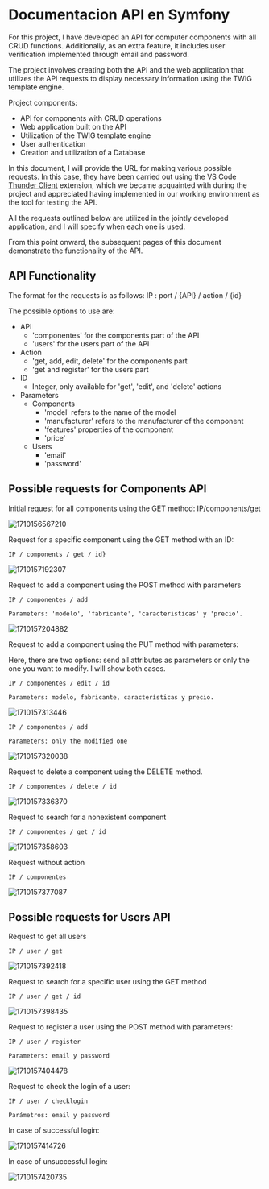 # Documentacion API en Symfony

For this project, I have developed an API for computer components with all CRUD functions. Additionally, as an extra feature, it includes user verification implemented through email and password.

The project involves creating both the API and the web application that utilizes the API requests to display necessary information using the TWIG template engine.

Project components:

* API for components with CRUD operations
* Web application built on the API
* Utilization of the TWIG template engine
* User authentication
* Creation and utilization of a Database

In this document, I will provide the URL for making various possible requests. In this case, they have been carried out using the VS Code [Thunder Client](https://www.thunderclient.com/) extension, which we became acquainted with during the project and appreciated having implemented in our working environment as the tool for testing the API.

All the requests outlined below are utilized in the jointly developed application, and I will specify when each one is used.

From this point onward, the subsequent pages of this document demonstrate the functionality of the API.

## API Functionality

The format for the requests is as follows:
IP : port / {API} / action / {id}

The possible options to use are:

* API
  * 'componentes' for the components part of the API
  * 'users' for the users part of the API
* Action
  * 'get, add, edit, delete' for the components part
  * 'get and register' for the users part
* ID
  * Integer, only available for 'get', 'edit', and 'delete' actions
* Parameters
  * Components
    * 'model' refers to the name of the model
    * 'manufacturer' refers to the manufacturer of the component
    * 'features' properties of the component
    * 'price'
  * Users
    * 'email'
    * 'password'

## Possible requests for Components API

Initial request for all components using the GET method:
	IP/components/get

![1710156567210](image/README/1710156567210.png)


Request for a specific component using the GET method with an ID:

    IP / components / get / id}

![1710157192307](image/README/1710157192307.png)


Request to add a component using the POST method with parameters

    IP / componentes / add

    Parameters: 'modelo', 'fabricante', 'caracteristicas' y 'precio'.

![1710157204882](image/README/1710157204882.png)


Request to add a component using the PUT method with parameters:

Here, there are two options: send all attributes as parameters or only the one you want to modify. I will show both cases.

    IP / componentes / edit / id

    Parameters: modelo, fabricante, características y precio.

![1710157313446](image/README/1710157313446.png)


    IP / componentes / add

    Parameters:	only the modified one

![1710157320038](image/README/1710157320038.png)


Request to delete a component using the DELETE method.

    IP / componentes / delete / id

![1710157336370](https://file+.vscode-resource.vscode-cdn.net/d%3A/Estudia/Instituto/I.E.S%20Fernando%20Aguilar/1%C2%BA%20DAW/1-DAW/2DAW/DWES/Unidad4_Symfony/Proyecto_Symfony-DanielHermoso/image/README/1710157336370.png)


Request to search for a nonexistent component

    IP / componentes / get / id

![1710157358603](image/README/1710157358603.png)


Request without action

    IP / componentes

![1710157377087](image/README/1710157377087.png)


## Possible requests for Users API


Request to get all users

    IP / user / get

![1710157392418](image/README/1710157392418.png)


Request to search for a specific user using the GET method

    IP / user / get / id

![1710157398435](image/README/1710157398435.png)



Request to register a user using the POST method with parameters:

    IP / user / register

    Parameters: email y password

![1710157404478](image/README/1710157404478.png)



Request to check the login of a user:

    IP / user / checklogin

    Parámetros: email y password

In case of successful login:

![1710157414726](image/README/1710157414726.png)

In case of unsuccessful login:

![1710157420735](image/README/1710157420735.png)
